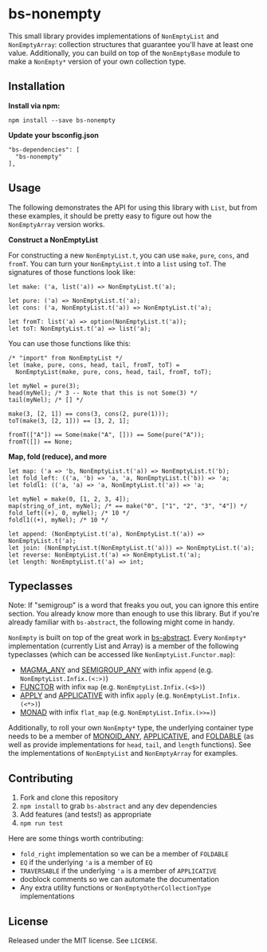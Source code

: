 # bs-nonempty

This small library provides implementations of `NonEmptyList` and `NonEmptyArray`: collection structures that guarantee you'll have at least one value. Additionally, you can build on top of the `NonEmptyBase` module to make a `NonEmpty*` version of your own collection type.

## Installation

**Install via npm:**

`npm install --save bs-nonempty`

**Update your bsconfig.json**

```
"bs-dependencies": [
  "bs-nonempty"
],
```

## Usage

The following demonstrates the API for using this library with `List`, but from these examples, it should be pretty easy to figure out how the `NonEmptyArray` version works.

**Construct a NonEmptyList**

For constructing a new `NonEmptyList.t`, you can use `make`, `pure`, `cons`, and `fromT`. You can turn your `NonEmptyList.t` into a `list` using `toT`. The signatures of those functions look like:

```reason
let make: ('a, list('a)) => NonEmptyList.t('a);
```

```reason
let pure: ('a) => NonEmptyList.t('a);
let cons: ('a, NonEmptyList.t('a)) => NonEmptyList.t('a);
```

```reason
let fromT: list('a) => option(NonEmptyList.t('a));
let toT: NonEmptyList.t('a) => list('a);
```

You can use those functions like this:

```reason
/* "import" from NonEmptyList */
let (make, pure, cons, head, tail, fromT, toT) =
  NonEmptyList(make, pure, cons, head, tail, fromT, toT);

let myNel = pure(3);
head(myNel); /* 3 -- Note that this is not Some(3) */
tail(myNel); /* [] */

make(3, [2, 1]) == cons(3, cons(2, pure(1)));
toT(make(3, [2, 1])) == [3, 2, 1];

fromT(["A"]) == Some(make("A", [])) == Some(pure("A"));
fromT([]) == None;
```

**Map, fold (reduce), and more**

```reason
let map: ('a => 'b, NonEmptyList.t('a)) => NonEmptyList.t('b);
let fold_left: (('a, 'b) => 'a, 'a, NonEmptyList.t('b)) => 'a;
let foldl1: (('a, 'a) => 'a, NonEmptyList.t('a)) => 'a;

let myNel = make(0, [1, 2, 3, 4]);
map(string_of_int, myNel); /* == make("0", ["1", "2", "3", "4"]) */
fold_left((+), 0, myNel); /* 10 */
foldl1((+), myNel); /* 10 */
```

```reason
let append: (NonEmptyList.t('a), NonEmptyList.t('a)) => NonEmptyList.t('a);
let join: (NonEmptyList.t(NonEmptyList.t('a))) => NonEmptyList.t('a);
let reverse: NonEmptyList.t('a) => NonEmptyList.t('a);
let length: NonEmptyList.t('a) => int;
```

## Typeclasses

Note: If "semigroup" is a word that freaks you out, you can ignore this entire section. You already know more than enough to use this library. But if you're already familiar with `bs-abstract`, the following might come in handy.

`NonEmpty` is built on top of the great work in [bs-abstract](https://github.com/Risto-Stevcev/bs-abstract). Every `NonEmpty*` implementation (currently List and Array) is a member of the following typeclasses (which can be accessed like `NonEmptyList.Functor.map`):

- [MAGMA_ANY](https://github.com/Risto-Stevcev/bs-abstract/blob/v0.16.0/src/interfaces/Interface.re#L18-L21) and [SEMIGROUP_ANY](https://github.com/Risto-Stevcev/bs-abstract/blob/v0.16.0/src/interfaces/Interface.re#L25) with infix `append` (e.g. `NonEmptyList.Infix.(<:>)`)
- [FUNCTOR](https://github.com/Risto-Stevcev/bs-abstract/blob/v0.16.0/src/interfaces/Interface.re#L78-L81) with infix `map` (e.g. `NonEmptyList.Infix.(<$>)`)
- [APPLY](https://github.com/Risto-Stevcev/bs-abstract/blob/v0.16.0/src/interfaces/Interface.re#L83-L86) and [APPLICATIVE](https://github.com/Risto-Stevcev/bs-abstract/blob/v0.16.0/src/interfaces/Interface.re#L88-L91) with infix `apply` (e.g. `NonEmptyList.Infix.(<*>)`)
- [MONAD](https://github.com/Risto-Stevcev/bs-abstract/blob/v0.16.0/src/interfaces/Interface.re#L93-L96) with infix `flat_map` (e.g. `NonEmptyList.Infix.(>>=)`)

Additionally, to roll your own `NonEmpty*` type, the underlying container type needs to be a member of [MONOID_ANY](https://github.com/Risto-Stevcev/bs-abstract/blob/v0.16.0/src/interfaces/Interface.re#L33-L36), [APPLICATIVE](https://github.com/Risto-Stevcev/bs-abstract/blob/v0.16.0/src/interfaces/Interface.re#L88-L91), and [FOLDABLE](https://github.com/Risto-Stevcev/bs-abstract/blob/v0.16.0/src/interfaces/Interface.re#L113-L122) (as well as provide implementations for `head`, `tail`, and `length` functions). See the implementations of `NonEmptyList` and `NonEmptyArray` for examples.

## Contributing

1. Fork and clone this repository
2. `npm install` to grab `bs-abstract` and any dev dependencies
3. Add features (and tests!) as appropriate
4. `npm run test`

Here are some things worth contributing:

- `fold_right` implementation so we can be a member of `FOLDABLE`
- `EQ` if the underlying `'a` is a member of `EQ`
- `TRAVERSABLE` if the underlying `'a` is a member of `APPLICATIVE`
- docblock comments so we can automate the documentation
- Any extra utility functions or `NonEmptyOtherCollectionType` implementations

## License

Released under the MIT license. See `LICENSE`.
